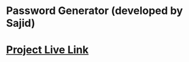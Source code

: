 # Password Generator (developed by Sajid)
# [Project Live Link](https://password-generator-by-sajid.netlify.app/)
